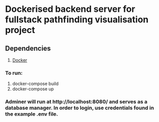 # Dockerised backend server for fullstack pathfinding visualisation project

## Dependencies
1. [Docker](https://www.docker.com/)

### To run:
1. docker-compose build
2. docker-compose up

### Adminer will run at http://localhost:8080/ and serves as a database manager. In order to login, use credentials found in the example .env file.

